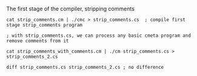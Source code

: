 The first stage of the compiler, stripping comments

~~~~
cat strip_comments.cm | ./cmc > strip_comments.cs  ; compile first stage strip_comments program

; with strip_comments.cs, we can process any basic cmeta program and remove comments from it 

cat strip_comments_with_comments.cm | ./cm strip_comments.cs > strip_comments_2.cs

diff strip_comments.cs strip_comments_2.cs ; no difference

~~~~
